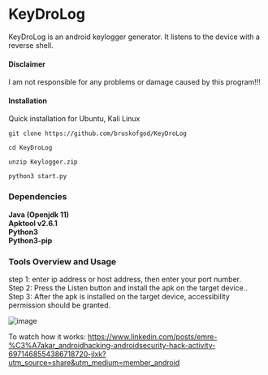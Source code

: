 # KeyDroLog
KeyDroLog is an android keylogger generator. It listens to the device with a reverse shell.

#### Disclaimer

I am not responsible for any problems or damage caused by this program!!!

#### Installation
Quick installation for Ubuntu, Kali Linux

```
git clone https://github.com/bruskofgod/KeyDroLog 

cd KeyDroLog

unzip Keylogger.zip

python3 start.py
```

### Dependencies

**Java (Openjdk 11)**<br>
**Apktool v2.6.1**<br>
**Python3**<br>
**Python3-pip**<br>

### Tools Overview and Usage
step 1: enter ip address or host address, then enter your port number.<br>
Step 2: Press the Listen button and install the apk on the target device..<br>
Step 3: After the apk is installed on the target device, accessibility permission should be granted.

![image](https://user-images.githubusercontent.com/58754583/216032354-dac55be4-5502-4471-9fbd-d5b53fccad32.png)




To watch how it works: https://www.linkedin.com/posts/emre-%C3%A7akar_androidhacking-androidsecurity-hack-activity-6971468554386718720-jlxk?utm_source=share&utm_medium=member_android
